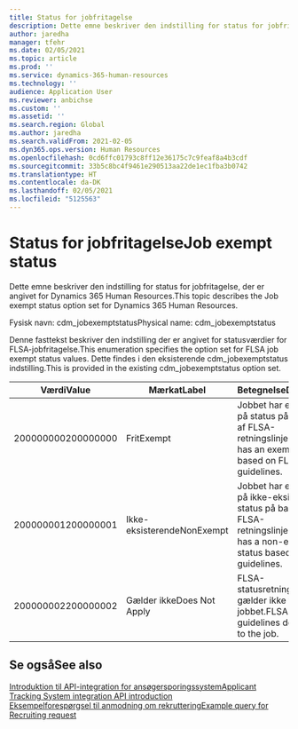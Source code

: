 ```yaml
---
title: Status for jobfritagelse
description: Dette emne beskriver den indstilling for status for jobfritagelse, der er angivet for Dynamics 365 Human Resources.
author: jaredha
manager: tfehr
ms.date: 02/05/2021
ms.topic: article
ms.prod: ''
ms.service: dynamics-365-human-resources
ms.technology: ''
audience: Application User
ms.reviewer: anbichse
ms.custom: ''
ms.assetid: ''
ms.search.region: Global
ms.author: jaredha
ms.search.validFrom: 2021-02-05
ms.dyn365.ops.version: Human Resources
ms.openlocfilehash: 0cd6ffc01793c8ff12e36175c7c9feaf8a4b3cdf
ms.sourcegitcommit: 33b5c8bc4f9461e290513aa22de1ec1fba3b0742
ms.translationtype: HT
ms.contentlocale: da-DK
ms.lasthandoff: 02/05/2021
ms.locfileid: "5125563"
---
```

# <a name="job-exempt-status"></a><span data-ttu-id="2d21c-103">Status for jobfritagelse</span><span class="sxs-lookup"><span data-stu-id="2d21c-103">Job exempt status</span></span>

<span data-ttu-id="2d21c-104">Dette emne beskriver den indstilling for status for jobfritagelse, der er angivet for Dynamics 365 Human Resources.</span><span class="sxs-lookup"><span data-stu-id="2d21c-104">This topic describes the Job exempt status option set for Dynamics 365 Human Resources.</span></span>

<span data-ttu-id="2d21c-105">Fysisk navn: cdm_jobexemptstatus</span><span class="sxs-lookup"><span data-stu-id="2d21c-105">Physical name: cdm_jobexemptstatus</span></span>

<span data-ttu-id="2d21c-106">Denne fasttekst beskriver den indstilling der er angivet for statusværdier for FLSA-jobfritagelse.</span><span class="sxs-lookup"><span data-stu-id="2d21c-106">This enumeration specifies the option set for FLSA job exempt status values.</span></span> <span data-ttu-id="2d21c-107">Dette findes i den eksisterende cdm_jobexemptstatus indstilling.</span><span class="sxs-lookup"><span data-stu-id="2d21c-107">This is provided in the existing cdm_jobexemptstatus option set.</span></span>

| <span data-ttu-id="2d21c-108">Værdi</span><span class="sxs-lookup"><span data-stu-id="2d21c-108">Value</span></span> | <span data-ttu-id="2d21c-109">Mærkat</span><span class="sxs-lookup"><span data-stu-id="2d21c-109">Label</span></span> | <span data-ttu-id="2d21c-110">Betegnelse</span><span class="sxs-lookup"><span data-stu-id="2d21c-110">Description</span></span> |
| --- | --- | --- |
| <span data-ttu-id="2d21c-111">200000000</span><span class="sxs-lookup"><span data-stu-id="2d21c-111">200000000</span></span> | <span data-ttu-id="2d21c-112">Frit</span><span class="sxs-lookup"><span data-stu-id="2d21c-112">Exempt</span></span> | <span data-ttu-id="2d21c-113">Jobbet har eksempel på status på baggrund af FLSA-retningslinjer.</span><span class="sxs-lookup"><span data-stu-id="2d21c-113">The job has an exempt status based on FLSA guidelines.</span></span> |
| <span data-ttu-id="2d21c-114">200000001</span><span class="sxs-lookup"><span data-stu-id="2d21c-114">200000001</span></span> | <span data-ttu-id="2d21c-115">Ikke-eksisterende</span><span class="sxs-lookup"><span data-stu-id="2d21c-115">NonExempt</span></span> | <span data-ttu-id="2d21c-116">Jobbet har eksempel på ikke-eksisterende status på baggrund af FLSA-retningslinjer.</span><span class="sxs-lookup"><span data-stu-id="2d21c-116">The job has a non-exempt status based on FLSA guidelines.</span></span> |
| <span data-ttu-id="2d21c-117">200000002</span><span class="sxs-lookup"><span data-stu-id="2d21c-117">200000002</span></span> | <span data-ttu-id="2d21c-118">Gælder ikke</span><span class="sxs-lookup"><span data-stu-id="2d21c-118">Does Not Apply</span></span> | <span data-ttu-id="2d21c-119">FLSA-statusretningslinjer gælder ikke for jobbet.</span><span class="sxs-lookup"><span data-stu-id="2d21c-119">FLSA status guidelines do not apply to the job.</span></span> |

## <a name="see-also"></a><span data-ttu-id="2d21c-120">Se også</span><span class="sxs-lookup"><span data-stu-id="2d21c-120">See also</span></span>

[<span data-ttu-id="2d21c-121">Introduktion til API-integration for ansøgersporingssystem</span><span class="sxs-lookup"><span data-stu-id="2d21c-121">Applicant Tracking System integration API introduction</span></span>](hr-admin-integration-ats-api-introduction.md)<br>
[<span data-ttu-id="2d21c-122">Eksempelforespørgsel til anmodning om rekruttering</span><span class="sxs-lookup"><span data-stu-id="2d21c-122">Example query for Recruiting request</span></span>](hr-admin-integration-ats-api-recruiting-request-example-query.md)
